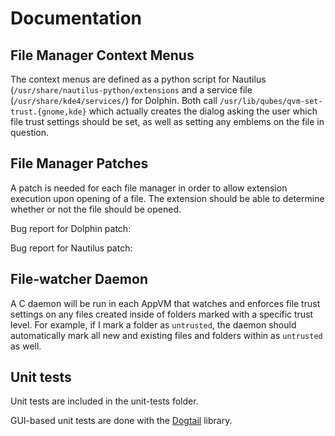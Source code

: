# Documentation

## File Manager Context Menus

The context menus are defined as a python script for Nautilus
(`/usr/share/nautilus-python/extensions` and a service file
(`/usr/share/kde4/services/`) for Dolphin. Both call
`/usr/lib/qubes/qvm-set-trust.{gnome,kde}` which actually creates the dialog
asking the user which file trust settings should be set, as well as setting any
emblems on the file in question.

## File Manager Patches

A patch is needed for each file manager in order to allow extension execution
upon opening of a file. The extension should be able to determine whether or not
the file should be opened.

Bug report for Dolphin patch:

Bug report for Nautilus patch:

## File-watcher Daemon

A C daemon will be run in each AppVM that watches and enforces file trust
settings on any files created inside of folders marked with a specific trust
level. For example, if I mark a folder as `untrusted`, the daemon should
automatically mark all new and existing files and folders within as `untrusted`
as well.

## Unit tests

Unit tests are included in the unit-tests folder.

GUI-based unit tests are done with the
[Dogtail](https://gitlab.com/dogtail/dogtail) library.
